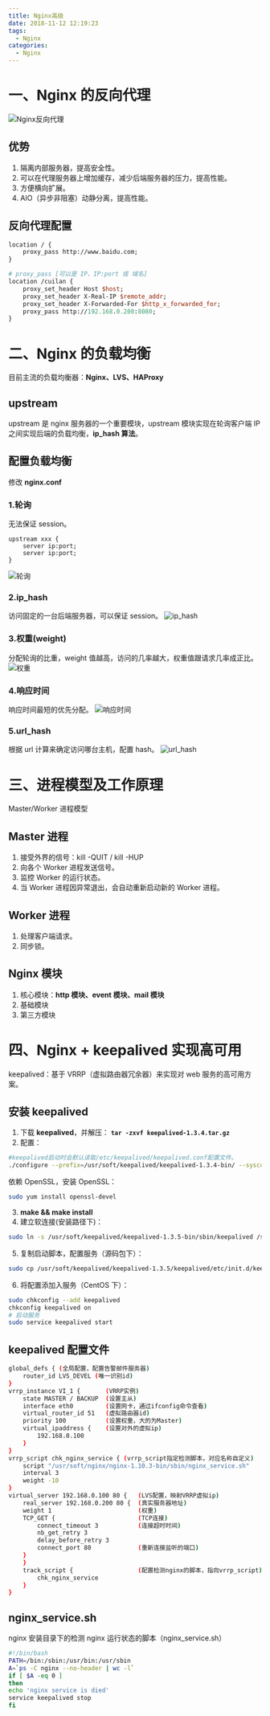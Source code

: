 ```yaml
---
title: Nginx高级
date: 2018-11-12 12:19:23
tags:
  - Nginx
categories:
  - Nginx
---
```


# 一、Nginx 的反向代理

![Nginx反向代理](nginx-high/nginx-high1.png)

## 优势

1. 隔离内部服务器，提高安全性。
2. 可以在代理服务器上增加缓存，减少后端服务器的压力，提高性能。
3. 方便横向扩展。
4. AIO（异步非阻塞）动静分离，提高性能。

<!--more-->

## 反向代理配置

```perl
location / {
    proxy_pass http://www.baidu.com;
}

# proxy_pass [可以是 IP、IP:port 或 域名]
location /cuilan {
    proxy_set_header Host $host;
    proxy_set_header X-Real-IP $remote_addr;
    proxy_set_header X-Forwarded-For $http_x_forwarded_for;
    proxy_pass http://192.168.0.200:8080;
}
```

# 二、Nginx 的负载均衡

目前主流的负载均衡器：**Nginx、LVS、HAProxy**

## upstream

upstream 是 nginx 服务器的一个重要模块，upstream 模块实现在轮询客户端 IP 之间实现后端的负载均衡，**ip_hash 算法**。

## 配置负载均衡

修改 **nginx.conf**

### 1.轮询

无法保证 session。

```
upstream xxx {
    server ip:port;
    server ip:port;
}
```

![轮询](nginx-high/nginx-high2.png)

### 2.ip_hash

访问固定的一台后端服务器，可以保证 session。
![ip_hash](nginx-high/nginx-high3.png)

### 3.权重(weight)

分配轮询的比重，weight 值越高，访问的几率越大，权重值跟请求几率成正比。
![权重](nginx-high/nginx-high4.png)

### 4.响应时间

响应时间最短的优先分配。
![响应时间](nginx-high/nginx-high5.png)

### 5.url_hash

根据 url 计算来确定访问哪台主机，配置 hash。
![url_hash](nginx-high/nginx-high6.png)

# 三、进程模型及工作原理

Master/Worker 进程模型

## Master 进程

1. 接受外界的信号：kill -QUIT / kill -HUP
2. 向各个 Worker 进程发送信号。
3. 监控 Worker 的运行状态。
4. 当 Worker 进程因异常退出，会自动重新启动新的 Worker 进程。

## Worker 进程

1. 处理客户端请求。
2. 同步锁。

## Nginx 模块

1. 核心模块：**http 模块、event 模块、mail 模块**
2. 基础模块
3. 第三方模块

# 四、Nginx + keepalived 实现高可用

keepalived：基于 VRRP（虚拟路由器冗余器）来实现对 web 服务的高可用方案。

## 安装 keepalived

1. 下载 **keepalived**，并解压： **`tar -zxvf keepalived-1.3.4.tar.gz`**
2. 配置：

```bash
#keepalived启动时会默认读取/etc/keepalived/keepalived.conf配置文件。
./configure --prefix=/usr/soft/keepalived/keepalived-1.3.4-bin/ --sysconf=/etc/
```

依赖 OpenSSL，安装 OpenSSL：

```bash
sudo yum install openssl-devel
```

3. **make && make install**
4. 建立软连接(安装路径下)：

```bash
sudo ln -s /usr/soft/keepalived/keepalived-1.3.5-bin/sbin/keepalived /sbin/
```

5. 复制启动脚本，配置服务（源码包下）：

```bash
sudo cp /usr/soft/keepalived/keepalived-1.3.5/keepalived/etc/init.d/keepalived /etc/init.d/
```

6. 将配置添加入服务（CentOS 下）：

```bash
sudo chkconfig --add keepalived
chkconfig keepalived on
# 启动服务
sudo service keepalived start
```

## **keepalived 配置文件**

```bash
global_defs { (全局配置，配置告警邮件服务器)
    router_id LVS_DEVEL (唯一识别id)
}
vrrp_instance VI_1 {       (VRRP实例)
    state MASTER / BACKUP  (设置主从)
    interface eth0         (设置网卡，通过ifconfig命令查看)
    virtual_router_id 51   (虚拟路由器id)
    priority 100           (设置权重，大的为Master)
    virtual_ipaddress {    (设置对外的虚拟ip)
        192.168.0.100
    }
}
vrrp_script chk_nginx_service { (vrrp_script指定检测脚本，对应名称自定义)
    script "/usr/soft/nginx/nginx-1.10.3-bin/sbin/nginx_service.sh"
    interval 3
    weight -10
}
virtual_server 192.168.0.100 80 {   (LVS配置，映射VRRP虚拟ip)
    real_server 192.168.0.200 80 {  (真实服务器地址)
    weight 1                        (权重)
    TCP_GET {                       (TCP连接)
        connect_timeout 3           (连接超时时间)
        nb_get_retry 3
        delay_before_retry 3
        connect_port 80             (重新连接监听的端口)
    }
    }
    track_script {                  (配置检测nginx的脚本，指向vrrp_script)
        chk_nginx_service
    }
}
```

## nginx_service.sh

nginx 安装目录下的检测 nginx 运行状态的脚本（nginx_service.sh）

```bash
#!/bin/bash
PATH=/bin:/sbin:/usr/bin:/usr/sbin
A=`ps -C nginx --no-header | wc -l`
if [ $A -eq 0 ]
then
echo 'nginx service is died'
service keepalived stop
fi
```
